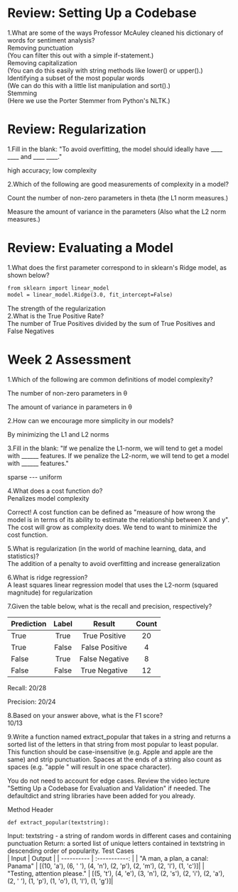 #  Review: Setting Up a Codebase

1.W​hat are some of the ways Professor McAuley cleaned his dictionary of words for sentiment analysis?  
R​emoving punctuation  
(You can filter this out with a simple if-statement.)   
R​emoving capitalization  
(You can do this easily with string methods like lower() or upper().)  
Identifying a subset of the most popular words  
(We can do this with a little list manipulation and sort().)  
S​temming  
(Here we use the Porter Stemmer from Python's NLTK.)  


# Review: Regularization

1.Fill in the blank: "T​o avoid overfitting, the model should ideally have ____ ____ and ____ ____."  

h​igh accuracy; low complexity  

2.W​hich of the following are good measurements of complexity in a model?  


C​ount the number of non-zero parameters in theta
(the L1 norm measures.)   

Measure the amount of variance in the parameters
(Also what the L2 norm measures.)

# Review: Evaluating a Model

1.W​hat does the first parameter correspond to in sklearn's Ridge model, as shown below?

```html
from sklearn import linear_model
model = linear_model.Ridge(3.0, fit_intercept=False)
```
The strength of the regularization  
2.W​hat is the True Positive Rate?  
T​he number of True Positives divided by the sum of True Positives and False Negatives   


# Week 2 Assessment
1.Which of the following are common definitions of model complexity?  

T​he number of non-zero parameters in θ  

T​he amount of variance in parameters in θ  

2.H​ow can we encourage more simplicity in our models?  

B​y minimizing the L1 and L2 norms

3.Fill in the blank: "I​f we penalize the L1-norm, we will tend to get a model with ______ features. If we penalize the L2-norm, we will tend to get a model with ______ features."  


s​parse --- uniform  

4.W​hat does a cost function do?  
P​enalizes model complexity  

C​orrect! A cost function can be defined as "measure of how wrong the model is in terms of its ability to estimate the relationship between X and y". The cost will grow as complexity does. We tend to want to minimize the cost function.  


5.W​hat is regularization (in the world of machine learning, data, and statistics)?  
T​he addition of a penalty to avoid overfitting and increase generalization  

6.W​hat is ridge regression?  
A​ least squares linear regression model that uses the L2-norm (squared magnitude) for regularization  

7.G​iven the table below, what is the recall and precision, respectively?


| Prediction      | Label     | Result     | Count     |
| ---------- | :-----------:  | :-----------: | :-----------: |
| T​rue	     | T​rue	    | T​rue Positive	     | 20     |
| T​rue	     | F​alse	    | F​alse Positive		     | 4     |
| ​False		     | T​rue	    | ​False Negative	     | 8     |
| ​False		     | ​False		    | True Negative		     | 12     |


Recall: 2​0/28  

Precision: 20/24  


8.B​ased on your answer above, what is the F1 score?  
10/13   

9.Write a function named extract_popular that takes in a string and returns a sorted list of the letters in that string from most popular to least popular. This function should be case-insensitive (e.g. Apple and apple are the same) and strip punctuation. Spaces at the ends of a string also count as spaces (e.g. "apple " will result in one space character).  

You do not need to account for edge cases. Review the video lecture "Setting Up a Codebase for Evaluation and Validation" if needed. The defaultdict and string libraries have been added for you already.  

M​ethod Header  

```html
def extract_popular(textstring):
```
I​nput: t​extstring - a string of random words in different cases and containing punctuation
R​eturn: a sorted list of unique letters contained in textstring in descending order of popularity.
T​est Cases   
| Input	      | Output     |
| ---------- | :-----------:  |
| "A man, a plan, a canal: Panama"		     | [(10, 'a'), (6, ' '), (4, 'n'), (2, 'p'), (2, 'm'), (2, 'l'), (1, 'c')]|
| "Testing, attention please."		     | [(5, 't'), (4, 'e'), (3, 'n'), (2, 's'), (2, 'i'), (2, 'a'), (2, ' '), (1, 'p'), (1, 'o'), (1, 'l'), (1, 'g')]|
